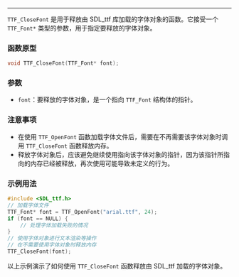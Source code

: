 
----
`TTF_CloseFont` 是用于释放由 SDL_ttf 库加载的字体对象的函数。它接受一个 `TTF_Font*` 类型的参数，用于指定要释放的字体对象。
### 函数原型

```c
void TTF_CloseFont(TTF_Font* font);
```
### 参数

- `font`：要释放的字体对象，是一个指向 `TTF_Font` 结构体的指针。
### 注意事项

- 在使用 `TTF_OpenFont` 函数加载字体文件后，需要在不再需要该字体对象时调用 `TTF_CloseFont` 函数释放内存。
- 释放字体对象后，应该避免继续使用指向该字体对象的指针，因为该指针所指向的内存已经被释放，再次使用可能导致未定义的行为。
### 示例用法
```c
#include <SDL_ttf.h>
// 加载字体文件
TTF_Font* font = TTF_OpenFont("arial.ttf", 24);
if (font == NULL) {
    // 处理字体加载失败的情况
}
// 使用字体对象进行文本渲染等操作
// 在不需要使用字体对象时释放内存
TTF_CloseFont(font);
```
以上示例演示了如何使用 `TTF_CloseFont` 函数释放由 SDL_ttf 加载的字体对象。